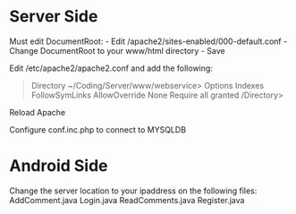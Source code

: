 <h1>Server Side</h1>
Must edit DocumentRoot:
	- Edit /apache2/sites-enabled/000-default.conf
	- Change DocumentRoot to your www/html directory
	- Save

Edit /etc/apache2/apache2.conf and add the following:

>Directory ~/Coding/Server/www/webservice>
    Options Indexes FollowSymLinks
    AllowOverride None
    Require all granted
>/Directory>


Reload Apache

Configure conf.inc.php to connect to MYSQLDB


<h1>Android Side</h1>

Change the server location to your ipaddress on the following files:
AddComment.java
Login.java
ReadComments.java
Register.java
